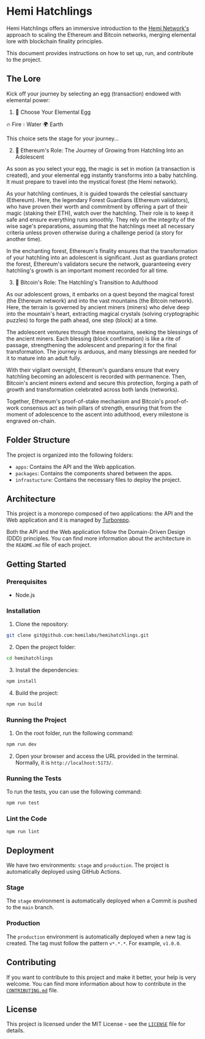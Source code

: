 # Hemi Hatchlings
Hemi Hatchlings offers an immersive introduction to the [Hemi Network's](https://hemi.xyz) approach to scaling the Ethereum and Bitcoin networks, merging elemental lore with blockchain finality principles.

This document provides instructions on how to set up, run, and contribute to the project.

## The Lore

Kick off your journey by selecting an egg (transaction) endowed with elemental power:

1. 🥚 Choose Your Elemental Egg

🔥 Fire
💧 Water
🌍 Earth

This choice sets the stage for your journey…

2. 🐣 Ethereum's Role: The Journey of Growing from Hatchling Into an Adolescent

As soon as you select your egg, the magic is set in motion (a transaction is created), and your elemental egg instantly transforms into a baby hatchling. It must prepare to travel into the mystical forest (the Hemi network).

As your hatchling continues, it is guided towards the celestial sanctuary (Ethereum). Here, the legendary Forest Guardians (Ethereum validators), who have proven their worth and commitment by offering a part of their magic (staking their ETH), watch over the hatchling. Their role is to keep it safe and ensure everything runs smoothly. They rely on the integrity of the wise sage's preparations, assuming that the hatchlings meet all necessary criteria unless proven otherwise during a challenge period (a story for another time).

In the enchanting forest, Ethereum's finality ensures that the transformation of your hatchling into an adolescent is significant. Just as guardians protect the forest, Ethereum's validators secure the network, guaranteeing every hatchling's growth is an important moment recorded for all time.

3. 🐥 Bitcoin's Role: The Hatchling's Transition to Adulthood

As our adolescent grows, it embarks on a quest beyond the magical forest (the Ethereum network) and into the vast mountains (the Bitcoin network). Here, the terrain is governed by ancient miners (miners) who delve deep into the mountain's heart, extracting magical crystals (solving cryptographic puzzles) to forge the path ahead, one step (block) at a time.

The adolescent ventures through these mountains, seeking the blessings of the ancient miners. Each blessing (block confirmation) is like a rite of passage, strengthening the adolescent and preparing it for the final transformation. The journey is arduous, and many blessings are needed for it to mature into an adult fully.

With their vigilant oversight, Ethereum's guardians ensure that every hatchling becoming an adolescent is recorded with permanence. Then, Bitcoin's ancient miners extend and secure this protection, forging a path of growth and transformation celebrated across both lands (networks).

Together, Ethereum's proof-of-stake mechanism and Bitcoin's proof-of-work consensus act as twin pillars of strength, ensuring that from the moment of adolescence to the ascent into adulthood, every milestone is engraved on-chain.

## Folder Structure
The project is organized into the following folders:

- `apps`: Contains the API and the Web application.
- `packages`: Contains the components shared between the apps.
- `infrastucture`: Contains the necessary files to deploy the project.

## Architecture
This project is a monorepo composed of two applications: the API and the Web application and it is managed by [Turborepo](https://turbo.build/repo/docs).

Both the API and the Web application follow the Domain-Driven Design (DDD) principles. You can find more information about the architecture in the `README.md` file of each project.

## Getting Started

### Prerequisites

- Node.js

### Installation

1. Clone the repository:

```bash
git clone git@github.com:hemilabs/hemihatchlings.git
```

2. Open the project folder:

```bash
cd hemihatchlings
```

3. Install the dependencies:

```bash
npm install
```

4. Build the project:

```bash
npm run build
```

### Running the Project

1. On the root folder, run the following command:

```bash
npm run dev
```

2. Open your browser and access the URL provided in the terminal. Normally, it is `http://localhost:5173/`.

### Running the Tests

To run the tests, you can use the following command:

```bash
npm run test
```

### Lint the Code

```bash
npm run lint
```

## Deployment
We have two environments: `stage` and `production`.
The project is automatically deployed using GitHub Actions. 

### Stage
The `stage` environment is automatically deployed when a Commit is pushed to the `main` branch.

### Production
The `production` environment is automatically deployed when a new tag is created. The tag must follow the pattern `v*.*.*`. For example, `v1.0.0`.

## Contributing
If you want to contribute to this project and make it better, your help is very welcome.
You can find more information about how to contribute in the [`CONTRIBUTING.md`](./CONTRIBUTING.md) file.

## License
This project is licensed under the MIT License - see the [`LICENSE`](./LICENSE) file for details.
